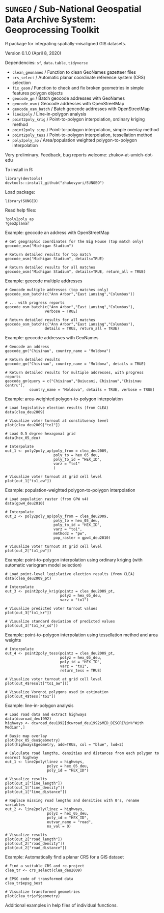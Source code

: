 # `SUNGEO` / Sub-National Geospatial Data Archive System: Geoprocessing Toolkit
R package for integrating spatially-misaligned GIS datasets.

Version 0.1.0 (April 8, 2020)

Dependencies: `sf`, `data.table`, `tidyverse`

* `clean_geonames` / Function to clean GeoNames gazetteer files
* `crs_select` / Automatic planar coordinate reference system (CRS) selection
* `fix_geom` / Function to check and fix broken geometries in simple features polygon objects
* `geocode_gn` / Batch geocode addresses with GeoNames
* `geocode_osm` / Geocode addresses with OpenStreetMap
* `geocode_osm_batch` / Batch geocode addresses with OpenStreetMap
* `line2poly` / Line-in-polygon analysis
* `point2poly_krig` / Point-to-polygon interpolation, ordinary kriging method
* `point2poly_simp` / Point-to-polygon interpolation, simple overlay method
* `point2poly_tess` / Point-to-polygon interpolation, tessellation method
* `poly2poly_ap` / Area/population weighted polygon-to-polygon interpolation

Very preliminary. Feedback, bug reports welcome: zhukov-at-umich-dot-edu

To install in R:

```
library(devtools)
devtools::install_github("zhukovyuri/SUNGEO")
```

Load package:

```
library(SUNGEO)
```

Read help files:

```
?poly2poly_ap
?geo2planar
```

Example: geocode an address with OpenStreetMap

```
# Get geographic coordinates for the Big House (top match only)
geocode_osm("Michigan Stadium")

# Return detailed results for top match
geocode_osm("Michigan Stadium", details=TRUE)

# Return detailed results for all matches
geocode_osm("Michigan Stadium", details=TRUE, return_all = TRUE)

```

Example: geocode multiple addresses

```
# Geocode multiple addresses (top matches only)
geocode_osm_batch(c("Ann Arbor","East Lansing","Columbus"))

# ... with progress reports
geocode_osm_batch(c("Ann Arbor","East Lansing","Columbus"), 
                  verbose = TRUE)

# Return detailed results for all matches
geocode_osm_batch(c("Ann Arbor","East Lansing","Columbus"),
                  details = TRUE, return_all = TRUE)

```

Example: geocode addresses with GeoNames

```
# Geocode an address
geocode_gn("Chisinau", country_name = "Moldova")

# Return detailed results
geocode_gn("Chisinau", country_name = "Moldova", details = TRUE)

# Return detailed results for multiple addresses, with progress reports
geocode_gn(query = c("Chisinau","Buiucani, Chisinau","Chisinau centru"),
           country_name = "Moldova", details = TRUE, verbose = TRUE)
```

Example: area-weighted polygon-to-polygon interpolation

```
# Load legislative election results (from CLEA)
data(clea_deu2009)

# Visualize voter turnout at constituency level
plot(clea_deu2009["to1"])

# Load 0.5 degree hexagonal grid
data(hex_05_deu)

# Interpolate
out_1 <- poly2poly_ap(poly_from = clea_deu2009,
                      poly_to = hex_05_deu,
                      poly_to_id = "HEX_ID",
                      varz = "to1"
                      )

# Visualize voter turnout at grid cell level
plot(out_1["to1_aw"])
```

Example: population-weighted polygon-to-polygon interpolation

```
# Load population raster (from GPW v4)
data(gpw4_deu2010)

# Interpolate
out_2 <- poly2poly_ap(poly_from = clea_deu2009,
                      poly_to = hex_05_deu,
                      poly_to_id = "HEX_ID",
                      varz = "to1",
                      methodz = "pw",
                      pop_raster = gpw4_deu2010)

# Visualize voter turnout at grid cell level
plot(out_2["to1_pw"])
```

Example: point-to-polygon interpolation using ordinary kriging (with automatic variogram model selection)

```
# Load point-level legislative election results (from CLEA)
data(clea_deu2009_pt)

# Interpolate
out_3 <- point2poly_krig(pointz = clea_deu2009_pt,
                         polyz = hex_05_deu,
                         varz = "to1")

# Visualize predicted voter turnout values
plot(out_3["to1_kr"])

# Visualize standard deviation of predicted values
plot(out_3["to1_kr_sd"])
```

Example: point-to-polygon interpolation using tessellation method and area weights

```
# Interpolate
out_4 <- point2poly_tess(pointz = clea_deu2009_pt,
                         polyz = hex_05_deu,
                         poly_id = "HEX_ID",
                         varz = "to1",
                         return_tess = TRUE)

# Visualize voter turnout at grid cell level 
plot(out_4$result["to1_aw"]))

# Visualize Voronoi polygons used in estimation
plot(out_4$tess["to1"])
```

Example: line-in-polygon analysis

```
# Load road data and extract highways
data(dcwroad_deu1992)
highways <- dcwroad_deu1992[dcwroad_deu1992$MED_DESCRI%in%"With Median",]

# Basic map overlay
plot(hex_05_deu$geometry)
plot(highways$geometry, add=TRUE, col = "blue", lwd=2)

# Calculate road lengths, densities and distances from each polygon to nearest highway
out_1 <- line2poly(linez = highways,
                   polyz = hex_05_deu,
                   poly_id = "HEX_ID")
                   
# Visualize results
plot(out_1["line_length"])
plot(out_1["line_density"])
plot(out_1["line_distance"])

# Replace missing road lengths and densities with 0's, rename variables
out_2 <- line2poly(linez = highways,
                   polyz = hex_05_deu,
                   poly_id = "HEX_ID",
                   outvar_name = "road",
                   na_val = 0)

# Visualize results
plot(out_2["road_length"])
plot(out_2["road_density"])
plot(out_2["road_distance"])
```

Example: Automatically find a planar CRS for a GIS dataset

```
# Find a suitable CRS and re-project
clea_tr <- crs_select(clea_deu2009)

# EPSG code of transformed data
clea_tr$epsg_best

# Visualize transformed geometries
plot(clea_tr$sf$geometry)
```

Additional examples in help files of individual functions.

